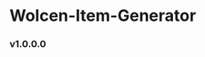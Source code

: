 # Wolcen-Item-Generator
### v1.0.0.0

<a href="https://github.com/rick0335/Wolcen-Item-Generator/releases/tag/1.0.0">